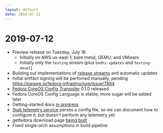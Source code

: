 ```yaml
---
layout: default
date: 2019-07-12
---
```


# 2019-07-12

  - Preview release on Tuesday, July 16
      - Initially on AWS us-east-1; bare metal; QEMU; and VMware
      - Initially only the `testing` stream (plus `bodhi-updates` and
        `testing-devel`)
  - Building out implementations of [release
    streams](https://github.com/coreos/fedora-coreos-tracker/blob/master/Design.md#release-streams)
    and automatic updates
  - Initial artifact signing will be perfomed manually, pending
    <https://pagure.io/fedora-infrastructure/issue/7884>
  - [Fedora CoreOS Config Transpiler](https://github.com/coreos/fcct)
    0.1.0 released
  - Fedora CoreOS Config Language is stable; more sugar will be added
    later
  - Getting-started docs [in
    progress](https://github.com/coreos/fedora-coreos-docs/pull/1)
  - [Stub telemetry
    service](https://github.com/coreos/fedora-coreos-pinger/) parses a
    config file, so we can document how to configure it, but doesn't
    perform any telemetry yet
  - getfedora download page [being
    built](https://pagure.io/fedora-web/websites/pull-request/39)
  - Fixed single-arch assumptions in build pipeline
